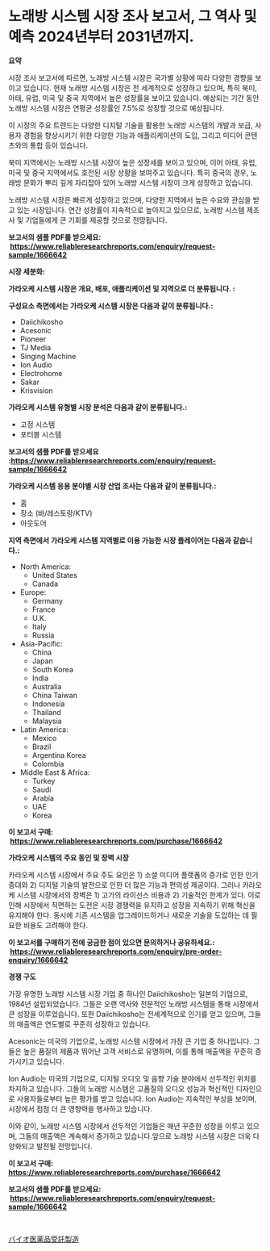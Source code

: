 <p><h1>노래방 시스템 시장 조사 보고서, 그 역사 및 예측 2024년부터 2031년까지.</h1></p><p><strong>요약</strong></p>
<p><p>시장 조사 보고서에 따르면, 노래방 시스템 시장은 국가별 상황에 따라 다양한 경향을 보이고 있습니다. 현재 노래방 시스템 시장은 전 세계적으로 성장하고 있으며, 특히 북미, 아태, 유럽, 미국 및 중국 지역에서 높은 성장률을 보이고 있습니다. 예상되는 기간 동안 노래방 시스템 시장은 연평균 성장률인 7.5%로 성장할 것으로 예상됩니다.</p><p>이 시장의 주요 트렌드는 다양한 디지털 기술을 활용한 노래방 시스템의 개발과 보급, 사용자 경험을 향상시키기 위한 다양한 기능과 애플리케이션의 도입, 그리고 미디어 콘텐츠와의 통합 등이 있습니다.</p><p>북미 지역에서는 노래방 시스템 시장이 높은 성장세를 보이고 있으며, 이어 아태, 유럽, 미국 및 중국 지역에서도 호전된 시장 상황을 보여주고 있습니다. 특히 중국의 경우, 노래방 문화가 뿌리 깊게 자리잡아 있어 노래방 시스템 시장이 크게 성장하고 있습니다.</p><p>노래방 시스템 시장은 빠르게 성장하고 있으며, 다양한 지역에서 높은 수요와 관심을 받고 있는 시장입니다. 연간 성장률이 지속적으로 높아지고 있으므로, 노래방 시스템 제조사 및 기업들에게 큰 기회를 제공할 것으로 전망됩니다.</p></p>
<p><strong>보고서의 샘플 PDF를 받으세요: &nbsp;<a href="https://www.reliableresearchreports.com/enquiry/request-sample/1666642">https://www.reliableresearchreports.com/enquiry/request-sample/1666642</a></strong></p>
<p><strong>시장 세분화:</strong></p>
<p><strong> 가라오케 시스템 시장은 개요, 배포, 애플리케이션 및 지역으로 더 분류됩니다. :</strong></p>
<p><strong>구성요소 측면에서는 가라오케 시스템 시장은 다음과 같이 분류됩니다.:</strong></p>
<p><ul><li>Daiichikosho</li><li>Acesonic</li><li>Pioneer</li><li>TJ Media</li><li>Singing Machine</li><li>Ion Audio</li><li>Electrohome</li><li>Sakar</li><li>Krisvision</li></ul></p>
<p><strong> 가라오케 시스템 유형별 시장 분석은 다음과 같이 분류됩니다.:</strong></p>
<p><ul><li>고정 시스템</li><li>포터블 시스템</li></ul></p>
<p><strong>보고서의 샘플 PDF를 받으세요 :<a href="https://www.reliableresearchreports.com/enquiry/request-sample/1666642">https://www.reliableresearchreports.com/enquiry/request-sample/1666642</a></strong></p>
<p><strong> 가라오케 시스템 응용 분야별 시장 산업 조사는 다음과 같이 분류됩니다.:</strong></p>
<p><ul><li>홈</li><li>장소 (바/레스토랑/KTV)</li><li>아웃도어</li></ul></p>
<p><strong>지역 측면에서 가라오케 시스템 지역별로 이용 가능한 시장 플레이어는 다음과 같습니다.:</strong></p>
<p><ul>
    <li>
        North America:
        <ul>
            <li>United States</li>
            <li>Canada</li>
        </ul>
    </li>
    <li>
        Europe:
        <ul>
            <li>Germany</li>
            <li>France</li>
            <li>U.K.</li>
            <li>Italy</li>
            <li>Russia</li>
        </ul>
    </li>
    <li>
        Asia-Pacific:
        <ul>
            <li>China</li>
            <li>Japan</li>
            <li>South Korea</li>
            <li>India</li>
            <li>Australia</li>
            <li>China Taiwan</li>
            <li>Indonesia</li>
            <li>Thailand</li>
            <li>Malaysia</li>
        </ul>
    </li>
    <li>
        Latin America:
        <ul>
            <li>Mexico</li>
            <li>Brazil</li>
            <li>Argentina Korea</li>
            <li>Colombia</li>
        </ul>
    </li>
    <li>
        Middle East & Africa:
        <ul>
            <li>Turkey</li>
            <li>Saudi</li>
            <li>Arabia</li>
            <li>UAE</li>
            <li>Korea</li>
        </ul>
    </li>
    </ul></p>
<p><strong>이 보고서 구매: &nbsp;<a href="https://www.reliableresearchreports.com/purchase/1666642">https://www.reliableresearchreports.com/purchase/1666642</a></strong></p>
<p><strong>가라오케 시스템의 주요 동인 및 장벽 시장</strong></p>
<p><p>카라오케 시스템 시장에서 주요 주도 요인은 1) 소셜 미디어 플랫폼의 증가로 인한 인기 증대와 2) 디지털 기술의 발전으로 인한 더 많은 기능과 편의성 제공이다. 그러나 카라오케 시스템 시장에서의 장벽은 1) 고가의 라이선스 비용과 2) 기술적인 한계가 있다. 이로 인해 시장에서 직면하는 도전은 시장 경쟁력을 유지하고 성장을 지속하기 위해 혁신을 유지해야 한다. 동시에 기존 시스템을 업그레이드하거나 새로운 기술을 도입하는 데 필요한 비용도 고려해야 한다.</p></p>
<p><strong>이 보고서를 구매하기 전에 궁금한 점이 있으면 문의하거나 공유하세요.: &nbsp;<a href="https://www.reliableresearchreports.com/enquiry/pre-order-enquiry/1666642">https://www.reliableresearchreports.com/enquiry/pre-order-enquiry/1666642</a></strong></p>
<p><strong>경쟁 구도</strong></p>
<p><p>가장 유명한 노래방 시스템 시장 기업 중 하나인 Daiichikosho는 일본의 기업으로, 1984년 설립되었습니다. 그들은 오랜 역사와 전문적인 노래방 시스템을 통해 시장에서 큰 성장을 이루었습니다. 또한 Daiichikosho는 전세계적으로 인기를 얻고 있으며, 그들의 매출액은 연도별로 꾸준히 성장하고 있습니다.</p><p>Acesonic는 미국의 기업으로, 노래방 시스템 시장에서 가장 큰 기업 중 하나입니다. 그들은 높은 품질의 제품과 뛰어난 고객 서비스로 유명하며, 이를 통해 매출액을 꾸준히 증가시키고 있습니다.</p><p>Ion Audio는 미국의 기업으로, 디지털 오디오 및 음향 기술 분야에서 선두적인 위치를 차지하고 있습니다. 그들의 노래방 시스템은 고품질의 오디오 성능과 혁신적인 디자인으로 사용자들로부터 높은 평가를 받고 있습니다. Ion Audio는 지속적인 부상을 보이며, 시장에서 점점 더 큰 영향력을 행사하고 있습니다.</p><p>이와 같이, 노래방 시스템 시장에서 선두적인 기업들은 매년 꾸준한 성장을 이루고 있으며, 그들의 매출액은 계속해서 증가하고 있습니다.앞으로 노래방 시스템 시장은 더욱 다양화되고 발전될 전망입니다.</p></p>
<p><strong>이 보고서 구매: &nbsp; <a href="https://www.reliableresearchreports.com/purchase/1666642">https://www.reliableresearchreports.com/purchase/1666642</a></strong></p>
<p><strong>보고서의 샘플 PDF를 받으세요: &nbsp;<a href="https://www.reliableresearchreports.com/enquiry/request-sample/1666642">https://www.reliableresearchreports.com/enquiry/request-sample/1666642</a></strong><strong></strong></p>
<p>&nbsp;</p>
<p><p><a href="https://github.com/zoetazuur/Market-Research-Report-List-1/blob/main/502383515259.md">バイオ医薬品受託製造</a></p></p>